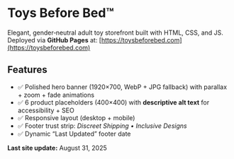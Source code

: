 # Toys Before Bed™

Elegant, gender‑neutral adult toy storefront built with HTML, CSS, and JS.  
Deployed via **GitHub Pages** at: [https://toysbeforebed.com](https://toysbeforebed.com)

## Features
- ✅ Polished hero banner (1920×700, WebP + JPG fallback) with parallax + zoom + fade animations  
- ✅ 6 product placeholders (400×400) with **descriptive alt text** for accessibility + SEO  
- ✅ Responsive layout (desktop + mobile)  
- ✅ Footer trust strip: *Discreet Shipping • Inclusive Designs*
- ✅ Dynamic “Last Updated” footer date  

**Last site update:** August 31, 2025  
